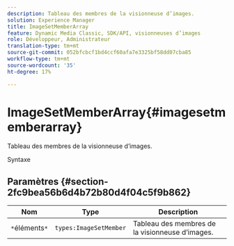 ```yaml
---
description: Tableau des membres de la visionneuse d’images.
solution: Experience Manager
title: ImageSetMemberArray
feature: Dynamic Media Classic, SDK/API, visionneuses d’images
role: Développeur, Administrateur
translation-type: tm+mt
source-git-commit: 052bfcbcf1bd4ccf60afa7e3325bf58dd07cba85
workflow-type: tm+mt
source-wordcount: '35'
ht-degree: 17%

---
```



# ImageSetMemberArray{#imagesetmemberarray}

Tableau des membres de la visionneuse d’images.

Syntaxe

## Paramètres {#section-2fc9bea56b6d4b72b80d4f04c5f9b862}

| Nom | Type | Description |
|---|---|---|
| `*`éléments`*` | `types:ImageSetMember` | Tableau des membres de la visionneuse d’images. |


